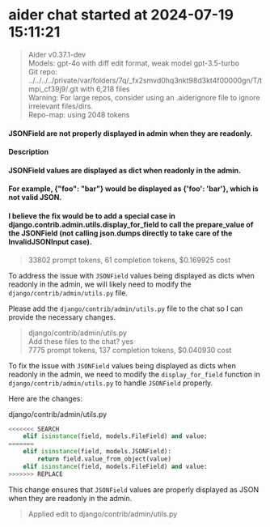 
# aider chat started at 2024-07-19 15:11:21

> Aider v0.37.1-dev  
> Models: gpt-4o with diff edit format, weak model gpt-3.5-turbo  
> Git repo: ../../../../private/var/folders/7q/_fx2smvd0hq3nkt98d3kt4f00000gn/T/tmpi_cf39j9/.git with 6,218 files  
> Warning: For large repos, consider using an .aiderignore file to ignore irrelevant files/dirs.  
> Repo-map: using 2048 tokens  

#### JSONField are not properly displayed in admin when they are readonly.  
#### Description  
#### 	  
#### JSONField values are displayed as dict when readonly in the admin.  
#### For example, {"foo": "bar"} would be displayed as {'foo': 'bar'}, which is not valid JSON.  
#### I believe the fix would be to add a special case in django.contrib.admin.utils.display_for_field to call the prepare_value of the JSONField (not calling json.dumps directly to take care of the InvalidJSONInput case).  
> 33802 prompt tokens, 61 completion tokens, $0.169925 cost  

To address the issue with `JSONField` values being displayed as dicts when readonly in the admin, we will likely need to modify the `django/contrib/admin/utils.py` file.

Please add the `django/contrib/admin/utils.py` file to the chat so I can provide the necessary changes.

> django/contrib/admin/utils.py  
> Add these files to the chat? yes  
> 7775 prompt tokens, 137 completion tokens, $0.040930 cost  

To fix the issue with `JSONField` values being displayed as dicts when readonly in the admin, we need to modify the `display_for_field` function in `django/contrib/admin/utils.py` to handle `JSONField` properly.

Here are the changes:

django/contrib/admin/utils.py
```python
<<<<<<< SEARCH
    elif isinstance(field, models.FileField) and value:
=======
    elif isinstance(field, models.JSONField):
        return field.value_from_object(value)
    elif isinstance(field, models.FileField) and value:
>>>>>>> REPLACE
```

This change ensures that `JSONField` values are properly displayed as JSON when they are readonly in the admin.

> Applied edit to django/contrib/admin/utils.py  
